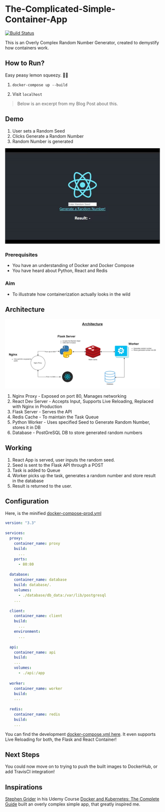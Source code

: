 # The-Complicated-Simple-Container-App
[![Build Status](https://travis-ci.org/CT83/The-Complicated-Simple-Container-App.svg?branch=master)](https://travis-ci.org/CT83/The-Complicated-Simple-Container-App)

This is an Overly Complex Random Number Generator, created to demystify how containers work. 

## How to Run?

Easy peasy lemon squeezy. 🍋💦

1. `docker-compose up --build`

2. Visit `localhost`

>  Below is an excerpt from my Blog Post about this.

## Demo

1. User sets a Random Seed
2. Clicks Generate a Random Number
3. Random Number is generated

![](./images/demo.gif)



### Prerequisites

* You have an understanding of Docker and Docker Compose
* You have heard about Python, React and Redis

### Aim 

* To illustrate how containerization actually looks in the wild



## Architecture

![](./images/arch.jpg)

1. Nginx Proxy - Exposed on port 80, Manages networking
2. React Dev Server - Accepts Input, Supports Live Reloading, Replaced with Nginx in Production
3. Flask Server - Serves the API
4. Redis Cache - To maintain the Task Queue
5. Python Worker - Uses specified Seed to Generate Random Number, stores it in DB
6. Database - PostGreSQL DB to store generated random numbers

## Working

1. React App is served, user inputs the random seed.
2. Seed is sent to the Flask API through a POST
3. Task is added to Queue
4. Worker picks up the task, generates a random number and store result in the database
5. Result is returned to the user.

## Configuration

Here, is the minified [docker-compose-prod.yml](https://github.com/CT83/The-Complicated-Simple-Container-App/blob/master/docker-compose-prod.yml)

```yaml
version: "3.3"

services:
  proxy:
    container_name: proxy
    build: 
      ...
    ports:
      - 80:80

  database:
    container_name: database
    build: database/.
    volumes:
      - ./database/db_data:/var/lib/postgresql
    ...

  client:
    container_name: client
    build: 
      ...
    environment:
      ...

  api:
    container_name: api
    build: 
    ...
    volumes:
      - ./api:/app

  worker:
    container_name: worker
    build:
    ...

  redis:
    container_name: redis
    build: 
    ...
```

You can find the development [docker-compose.yml here](https://github.com/CT83/The-Complicated-Simple-Container-App/blob/master/docker-compose.yml). It even supports Live Reloading for both, the Flask and React Container!



## Next Steps

You could now move on to trying to push the built images to DockerHub, or add TravisCI integration!

## Inspirations

[Stephen Grider](https://twitter.com/ste_grider) in his Udemy Course [Docker and Kubernetes: The Complete Guide](https://www.udemy.com/course/docker-and-kubernetes-the-complete-guide/) built an overly complex simple app, that greatly inspired me.

